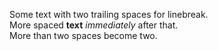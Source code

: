 Some text with two trailing spaces for linebreak.  
More spaced **text** *immediately* after that.  
More than two spaces become two.
